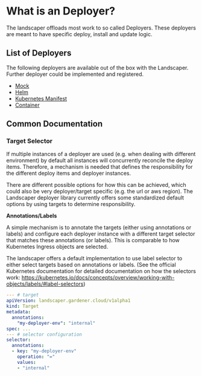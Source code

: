 # What is an Deployer?

The landscaper offloads most work to so called Deployers.
These deployers are meant to have specific deploy, install and update logic.

## List of Deployers

The following deployers are available out of the box with the Landscaper. Further deployer could be implemented and registered.

- [Mock](mock.md)
- [Helm](helm.md)
- [Kubernetes Manifest](manifest.md)
- [Container](container.md)


## Common Documentation

### Target Selector

If multiple instances of a deployer are used (e.g. when dealing with different environment) by default all instances will concurrently reconcile the deploy items.
Therefore, a mechanism is needed that defines the responsibility for the different deploy items and deployer instances.

There are different possible options for how this can be achieved, which could also be very deployer/target specific (e.g. the url or aws region).
The Landscaper deployer library currently offers some standardized default options by using targets to determine responsibility.

**Annotations/Labels**

A simple mechanism is to annotate the targets (either using annotations or labels) and configure each deployer instance 
with a different target selector that matches these annotations (or labels). This is comparable to how Kubernetes Ingress 
objects are selected.

The landscaper offers a default implementation to use label selector to either select targets based on annotations or labels. 
(See the official Kubernetes documentation for detailed documentation on how the selectors work: 
https://kubernetes.io/docs/concepts/overview/working-with-objects/labels/#label-selectors)

```yaml
--- # target
apiVersion: landscaper.gardener.cloud/v1alpha1
kind: Target
metadata:
  annotations:
    "my-deployer-env": "internal"
spec: ...
--- # selector configuration
selector:
  annotations:
  - key: "my-deployer-env"
    operation: "="
    values:
    - "internal"
```
